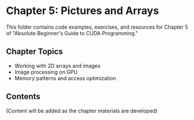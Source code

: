# Chapter 5: Pictures and Arrays

This folder contains code examples, exercises, and resources for Chapter 5 of "Absolute Beginner's Guide to CUDA Programming."

## Chapter Topics
- Working with 2D arrays and images
- Image processing on GPU
- Memory patterns and access optimization

## Contents
(Content will be added as the chapter materials are developed)
